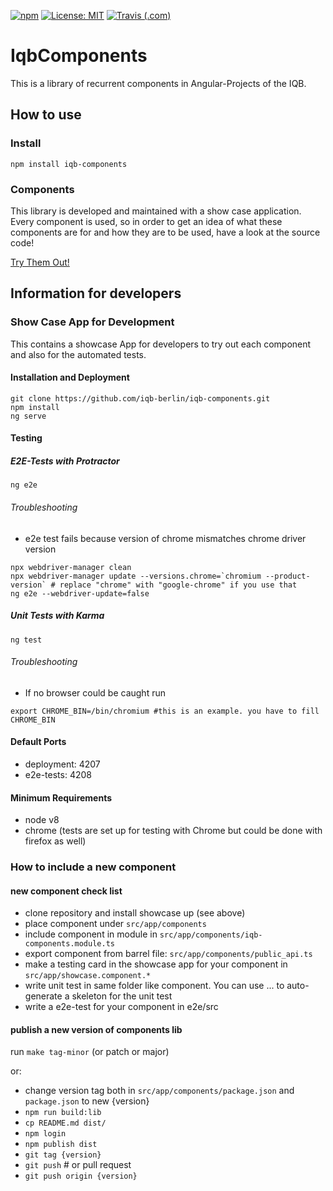 [![npm](https://img.shields.io/npm/v/iqb-components.svg)](https://www.npmjs.com/package/iqb-components)
[![License: MIT](https://img.shields.io/badge/License-MIT-yellow.svg)](LICENSE)
[![Travis (.com)](https://scm.cms.hu-berlin.de/iqb/iqb-components/badges/master/pipeline.svg)](https://scm.cms.hu-berlin.de/iqb/iqb-components)



# IqbComponents

This is a library of recurrent components in Angular-Projects of the IQB. 

## How to use

### Install
```
npm install iqb-components
```
### Components
This library is developed and maintained with a show case application. Every component is used, 
so in order to get an idea of what these components are for and how they are to be used, have a 
look at the source code!

[Try Them Out!](https://iqb-berlin.github.io/iqb-components/)

## Information for developers

### Show Case App for Development

This contains a showcase App for developers to try out each component and also for the automated tests. 

#### Installation and Deployment

```
git clone https://github.com/iqb-berlin/iqb-components.git
npm install
ng serve
```

#### Testing

##### E2E-Tests with Protractor
```
ng e2e
```

###### Troubleshooting
* e2e test fails because version of chrome mismatches chrome driver version 
```
npx webdriver-manager clean
npx webdriver-manager update --versions.chrome=`chromium --product-version` # replace "chrome" with "google-chrome" if you use that
ng e2e --webdriver-update=false
```

##### Unit Tests with Karma
```
ng test  
```

###### Troubleshooting
* If no browser could be caught run
```
export CHROME_BIN=/bin/chromium #this is an example. you have to fill CHROME_BIN
```

#### Default Ports

* deployment: 4207
* e2e-tests: 4208

#### Minimum Requirements

* node v8
* chrome (tests are set up for testing with Chrome but could be done with firefox as well)

### How to include a new component

#### new component check list

* clone repository and install showcase up (see above)
* place component under `src/app/components`
* include component in module in `src/app/components/iqb-components.module.ts`
* export component from barrel file: `src/app/components/public_api.ts` 
* make a testing card in the showcase app for your component in `src/app/showcase.component.*`
* write unit test in same folder like component. You can use ... to auto-generate a skeleton for the unit test
* write a e2e-test for your component in e2e/src

#### publish a new version of components lib

run `make tag-minor` (or patch or major)

or:

* change version tag both in `src/app/components/package.json` and `package.json` to new {version}
* `npm run build:lib`
* `cp README.md dist/`
* `npm login`
* `npm publish dist`
* `git tag {version}`
* `git push` # or pull request
* `git push origin {version}`

